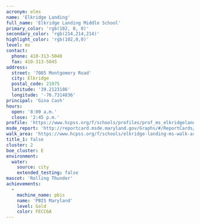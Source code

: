 ```yaml
---
acronym: elms
name: 'Elkridge Landing'
full_name: 'Elkridge Landing Middle School'
primary_color: 'rgb(102, 0, 0)'
secondary_color: 'rgb(214,214,214)'
highlight_color: 'rgb(102,0,0)'
level: ms
contact:
  phone: 410-313-5040
  fax: 410-313-5045
address:
  street: '7085 Montgomery Road'
  city: Elkridge
  postal_code: 21075
  latitude: '39.2123186'
  longitude: '-76.7314836'
principal: 'Gina Cash'
hours:
  open: '8:00 a.m.'
  close: '2:45 p.m.'
profile: 'https://www.hcpss.org/f/schools/profiles/prof_ms_elkridgelanding.pdf'
msde_report: 'http://reportcard.msde.maryland.gov/Graphs/#/ReportCards/ReportCardSchool/1//1/13/0106/'
walk_area: 'https://www.hcpss.org/f/schools/elkridge-landing-ms-walk-area.pdf'
title_1: false
cluster: 2
boe_cluster: E
environment:
  water:
    source: city
    extended_testing: false
mascot: 'Rolling Thunder'
achievements:
  -
    machine_name: pbis
    name: 'PBIS Maryland'
    level: Gold
    color: FECC6A
---
```

